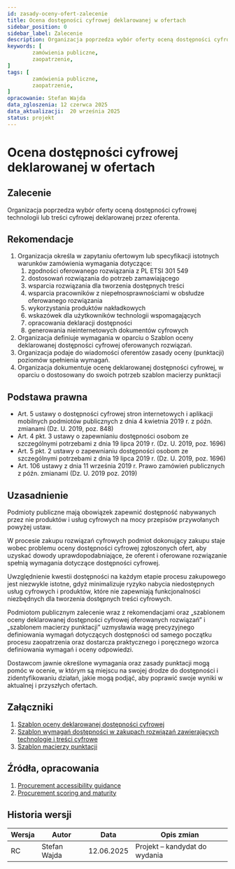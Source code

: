 ```yaml
---
id: zasady-oceny-ofert-zalecenie
title: Ocena dostępności cyfrowej deklarowanej w ofertach
sidebar_position: 0
sidebar_label: Zalecenie
description: Organizacja poprzedza wybór oferty oceną dostępności cyfrowej deklarowanej przez oferenta 
keywords: [
        zamówienia publiczne,
		zaopatrzenie,
]
tags: [
        zamówienia publiczne,
		zaopatrzenie,
]
opracowanie: Stefan Wajda
data_zgloszenia: 12 czerwca 2025
data_aktualizacji:  20 września 2025
status: projekt
---
```


# Ocena dostępności cyfrowej deklarowanej w ofertach

## Zalecenie

Organizacja poprzedza wybór oferty oceną dostępności cyfrowej technologii lub treści cyfrowej deklarowanej przez oferenta.

## Rekomendacje

1. Organizacja określa w zapytaniu ofertowym lub specyfikacji istotnych warunków zamówienia wymagania dotyczące:
    1. zgodności oferowanego rozwiązania z PL ETSI 301 549
    2. dostosowań rozwiązania do potrzeb zamawiającego
    3. wsparcia rozwiązania dla tworzenia dostępnych treści
    4. wsparcia pracowników z niepełnosprawnościami w obsłudze oferowanego rozwiązania
    5. wykorzystania produktów nakładkowych
    6. wskazówek dla użytkowników technologii wspomagających
    7. opracowania deklaracji dostępności
    8. generowania nieinternetowych dokumentów cyfrowych
2. Organizacja definiuje wymagania w oparciu o Szablon oceny deklarowanej dostępności cyfrowej oferowanych rozwiązań.
3. Organizacja podaje do wiadomości oferentów zasady oceny (punktacji) poziomów spełnienia wymagań.
4. Organizacja dokumentuje ocenę deklarowanej dostępności cyfrowej, w oparciu o dostosowany do swoich potrzeb szablon macierzy punktacji

## Podstawa prawna

- Art. 5 ustawy o dostępności cyfrowej stron internetowych i aplikacji mobilnych podmiotów publicznych z dnia 4 kwietnia 2019 r. z późn. zmianami (Dz. U. 2019, poz. 848)
- Art. 4 pkt. 3 ustawy o zapewnianiu dostępności osobom ze szczególnymi potrzebami z dnia 19 lipca 2019 r. (Dz. U. 2019, poz. 1696)
- Art. 5 pkt. 2 ustawy o zapewnianiu dostępności osobom ze szczególnymi potrzebami z dnia 19 lipca 2019 r. (Dz. U. 2019, poz. 1696)
- Art. 106 ustawy z dnia 11 września 2019 r. Prawo zamówień publicznych z późn. zmianami (Dz. U. 2019 poz. 2019)

## Uzasadnienie

Podmioty publiczne mają obowiązek zapewnić dostępność nabywanych przez nie produktów i usług cyfrowych na mocy przepisów przywołanych powyżej ustaw.

W procesie zakupu rozwiązań cyfrowych podmiot dokonujący zakupu staje wobec problemu oceny dostępności cyfrowej zgłoszonych ofert, aby uzyskać dowody uprawdopodabniające, że oferent i oferowane rozwiązanie spełnią wymagania dotyczące dostępności cyfrowej.

Uwzględnienie kwestii dostępności na każdym etapie procesu zakupowego jest niezwykle istotne, gdyż minimalizuje ryzyko nabycia niedostępnych usług cyfrowych i produktów, które nie zapewniają funkcjonalności niezbędnych dla tworzenia dostępnych treści cyfrowych.

Podmiotom publicznym zalecenie wraz z rekomendacjami oraz „szablonem oceny deklarowanej dostępności cyfrowej oferowanych rozwiązań” i „szablonem macierzy punktacji” uzmysławia wagę precyzyjnego definiowania wymagań dotyczących dostępności od samego początku procesu zaopatrzenia oraz dostarcza praktycznego i poręcznego wzorca definiowania wymagań i oceny odpowiedzi.

Dostawcom jawnie określone wymagania oraz zasady punktacji mogą pomóc w ocenie, w którym są miejscu na swojej drodze do dostępności i zidentyfikowaniu działań, jakie mogą podjąć, aby poprawić swoje wyniki w aktualnej i przyszłych ofertach.

## Załączniki

1. [Szablon oceny deklarowanej dostępności cyfrowej](zasady-oceny-ofert-rozwiazanie.md)
2. [Szablon wymagań dostępności w zakupach rozwiązań zawierających technologie i treści cyfrowe](zasady-oceny-ofert-szablon-wymagan.md)
3. [Szablon macierzy punktacji](zasady-oceny-ofert-macierz-punktacji.xlsx)


## Źródła, opracowania
1. [Procurement accessibility guidance](https://www.makethingsaccessible.com/guides/procurement-accessibility-guidance/)
2. [Procurement scoring and maturity](https://www.makethingsaccessible.com/guides/procurement-scoring-and-maturity/)


## Historia wersji

| **Wersja** | **Autor** | **Data** | **Opis zmian** |
| --- | --- | --- | --- |
| RC | Stefan Wajda | 12.06.2025 | Projekt – kandydat do wydania |




<!--
## Notatki do wykorzystania w uzasadnieniu

Ustawa o zapewnieniu dostępności osobom ze szczególnymi potrzebami stanowi w art. 4 pkt 3, że:

W przypadku zlecania lub powierzania, na podstawie umowy, realizacji zadań publicznych finansowanych z udziałem środków publicznych lub udzielania zamówień publicznych podmiotom innym niż podmioty publiczne, podmiot publiczny jest obowiązany do określenia w treści umowy warunków służących zapewnieniu dostępności osobom ze szczególnymi potrzebami w zakresie tych zadań publicznych lub zamówień publicznych, z uwzględnieniem minimalnych wymagań, o których mowa w art. 6.

W artykule 5 pkt. Ustawa mówi, że: „W przypadku, gdy podmiot inny niż podmiot publiczny realizuje, na podstawie umowy zawartej z podmiotem publicznym, zadanie finansowane z udziałem środków publicznych, jest obowiązany do zapewnienia dostępności osobom ze szczególnymi potrzebami w zakresie określonym w tej umowie.”

Ustawa Prawo zamówień publicznych stanowi w art. 100, że:

1. W przypadku zamówień przeznaczonych do użytku osób fizycznych, w tym pracowników zamawiającego, opis przedmiotu zamówienia sporządza się, z uwzględnieniem wymagań w zakresie dostępności dla osób niepełnosprawnych oraz projektowania z przeznaczeniem dla wszystkich użytkowników, chyba że nie jest to uzasadnione charakterem przedmiotu zamówienia.
2. Jeżeli wymagania, o których mowa w ust. 1, wynikają z aktu prawa Unii Europejskiej, przedmiot zamówienia, w zakresie wymagań dotyczących dostępności dla osób niepełnosprawnych oraz projektowania z przeznaczeniem dla wszystkich użytkowników, opisuje się przez odesłanie do tego aktu.

W art. 105 czytamy:

1\. W celu potwierdzenia zgodności oferowanych \[…\] dostaw lub usług z wymaganiami, cechami lub kryteriami określonymi w opisie przedmiotu zamówienia lub kryteriami oceny ofert, lub wymaganiami związanymi z realizacją zamówienia **zamawiający może żądać od wykonawców** złożenia certyfikatu wydanego przez jednostkę oceniającą zgodność **lub sprawozdania z badań** przeprowadzonych przez tę jednostkę.

4\. Zamawiający akceptuje odpowiednie przedmiotowe środki dowodowe, inne niż te, o których mowa w ust. 1 i 3, w szczególności dokumentację techniczną producenta, w przypadku gdy dany wykonawca nie ma ani dostępu do certyfikatów lub sprawozdań z badań, o których mowa w ust. 1 i 3, ani możliwości ich uzyskania w odpowiednim terminie, o ile ten brak dostępu nie może być przypisany danemu wykonawcy, oraz pod warunkiem że dany wykonawca udowodni, że wykonywane przez niego roboty budowlane, dostawy lub usługi spełniają wymagania, cechy lub kryteria określone w opisie przedmiotu zamówienia lub kryteriów oceny ofert, lub wymagania związane z realizacją zamówienia.

W art. 106 znajdujemy jeszcze:

1\. Zamawiający może żądać innych niż wskazane w art. 104 i art. 105 przedmiotowych środków dowodowych na potwierdzenie, że oferowane dostawy, usługi lub roboty budowlane spełniają określone przez zamawiającego wymagania, cechy lub kryteria, jeżeli są one niezbędne do przeprowadzenia postępowania. Zamawiający wskazuje wymagane przedmiotowe środki dowodowe w ogłoszeniu o zamówieniu lub dokumentach zamówienia.

A w art. 107

1. Jeżeli zamawiający żąda złożenia przedmiotowych środków dowodowych, wykonawca składa je wraz z ofertą.
2. Jeżeli wykonawca nie złożył przedmiotowych środków dowodowych lub złożone przedmiotowe środki dowodowe są niekompletne, zamawiający wzywa do ich
3. złożenia lub uzupełnienia w wyznaczonym terminie, o ile przewidział to w ogłoszeniu o zamówieniu lub dokumentach zamówienia.
4. Przepisu ust. 2 nie stosuje się, jeżeli przedmiotowy środek dowodowy służy potwierdzeniu zgodności z cechami lub kryteriami określonymi w opisie kryteriów oceny ofert lub, pomimo złożenia przedmiotowego środka dowodowego, oferta podlega odrzuceniu albo zachodzą przesłanki unieważnienia postępowania.
5. Zamawiający może żądać od wykonawców wyjaśnień dotyczących treści przedmiotowych środków dowodowych.

-->